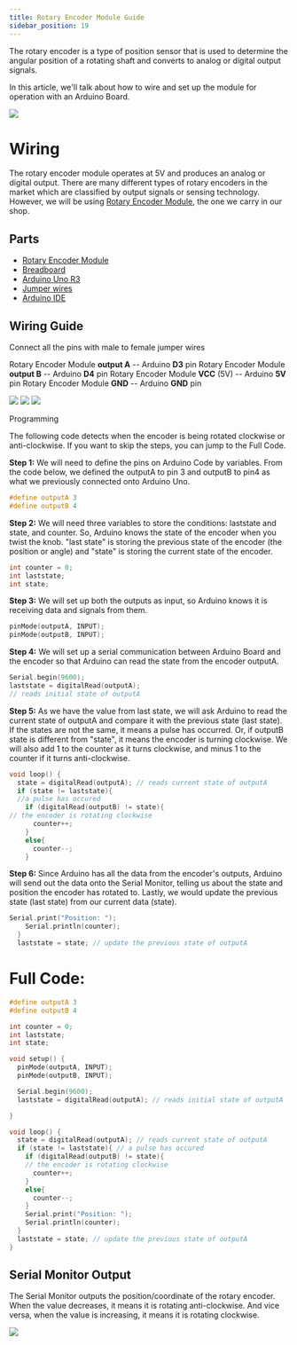 ```yaml
---
title: Rotary Encoder Module Guide
sidebar_position: 19
---
```


The rotary encoder is a type of position sensor that is used to determine the angular position of a rotating shaft and converts to analog or digital output signals. 

In this article, we'll talk about how to wire and set up the module for operation with an Arduino Board. 

![](/img/docs/product_guide/2706_01.jpg)

# Wiring 

The rotary encoder module operates at 5V and produces an analog or digital output. There are many different types of rotary encoders in the market which are classified by output signals or sensing technology. However, we will be using [Rotary Encoder Module](https://www.canadarobotix.com/2706), the one we carry in our shop. 

## Parts
* [Rotary Encoder Module](https://www.canadarobotix.com/2706)
* [Breadboard](https://www.canadarobotix.com/223)
* [Arduino Uno R3](https://www.canadarobotix.com/products/60)
* [Jumper wires](https://www.canadarobotix.com/products/922)
* [Arduino IDE](https://www.arduino.cc/en/software)

## Wiring Guide
Connect all the pins with male to female jumper wires

Rotary Encoder Module **output A** -- Arduino **D3** pin 
Rotary Encoder Module **output B** -- Arduino **D4** pin
Rotary Encoder Module **VCC** (5V) -- Arduino **5V** pin
Rotary Encoder Module **GND** -- Arduino **GND** pin  

![](/img/docs/product_guide/2706_01.png)
![](/img/docs/product_guide/2706_02.png)
![](/img/docs/product_guide/2706_03.png)

Programming 

The following code detects when the encoder is being rotated clockwise or anti-clockwise. If you want to skip the steps, you can jump to the Full Code.

**Step 1:** We will need to define the pins on Arduino Code by variables. From the code below, we defined the outputA to pin 3 and outputB to pin4 as what we previously connected onto Arduino Uno. 

```c
#define outputA 3
#define outputB 4
```

**Step 2:** We will need three variables to store the conditions: laststate and state, and counter. So, Arduino knows the state of the encoder when you twist the knob. "last state" is storing the previous state of the encoder (the position or angle) and "state" is storing the current state of the encoder. 

```c
int counter = 0;
int laststate;
int state;
```

**Step 3:** We will set up both the outputs as input, so Arduino knows it is receiving data and signals from them. 

```c
pinMode(outputA, INPUT);
pinMode(outputB, INPUT);
```

**Step 4:** We will set up a serial communication between Arduino Board and the encoder so that Arduino can read the state from the encoder outputA. 

```c
Serial.begin(9600);
laststate = digitalRead(outputA); 
// reads initial state of outputA
```

**Step 5:** As we have the value from last state, we will ask Arduino to read the current state of outputA and compare it with the previous state (last state). If the states are not the same, it means a pulse has occurred. Or, if outputB state is different from "state", it means the encoder is turning clockwise. We will also add 1 to the counter as it turns clockwise, and minus 1 to the counter if it turns anti-clockwise. 

```c
void loop() {
  state = digitalRead(outputA); // reads current state of outputA
  if (state != laststate){ 
  //a pulse has occured 
    if (digitalRead(outputB) != state){ 
// the encoder is rotating clockwise
      counter++;
    }
    else{
      counter--;
    }
```

**Step 6:** Since Arduino has all the data from the encoder's outputs, Arduino will send out the data onto the Serial Monitor, telling us about the state and position the encoder has rotated to. Lastly, we would update the previous state (last state) from our current data (state). 

```c
Serial.print("Position: ");
    Serial.println(counter);
  }
  laststate = state; // update the previous state of outputA
```

# Full Code:

```c
#define outputA 3
#define outputB 4

int counter = 0;
int laststate;
int state;

void setup() {
  pinMode(outputA, INPUT);
  pinMode(outputB, INPUT);

  Serial.begin(9600);
  laststate = digitalRead(outputA); // reads initial state of outputA

}

void loop() {
  state = digitalRead(outputA); // reads current state of outputA
  if (state != laststate){ // a pulse has occured 
    if (digitalRead(outputB) != state){ 
    // the encoder is rotating clockwise
      counter++;
    }
    else{
      counter--;
    }
    Serial.print("Position: ");
    Serial.println(counter);
  }
  laststate = state; // update the previous state of outputA
}
```

## Serial Monitor Output
The Serial Monitor outputs the position/coordinate of the rotary encoder. When the value  decreases, it means it is rotating anti-clockwise. And vice versa, when the value is increasing, it means it is rotating clockwise. 

![](/img/docs/product_guide/2706_04.png)